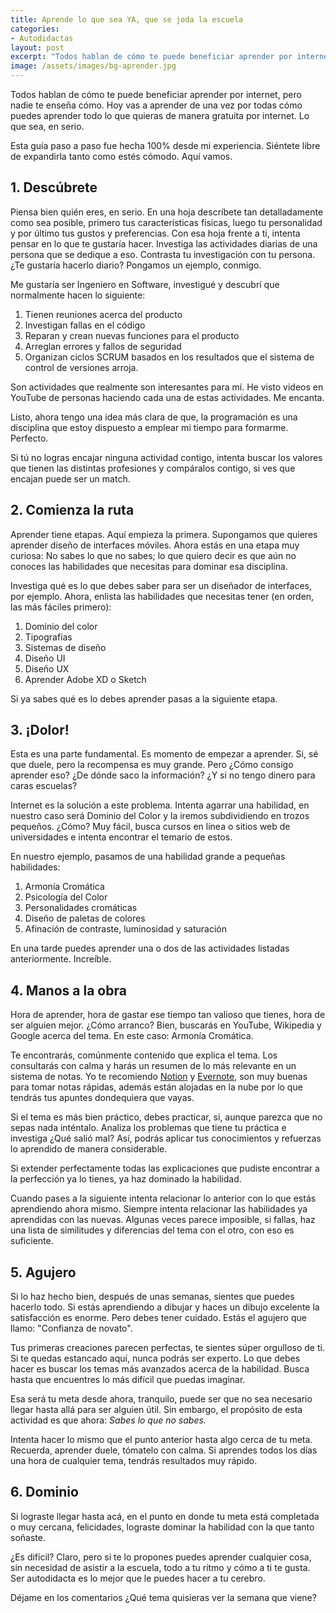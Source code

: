 ```yaml
---
title: Aprende lo que sea YA, que se joda la escuela
categories: 
- Autodidactas
layout: post
excerpt: "Todos hablan de cómo te puede beneficiar aprender por internet, pero nadie te enseña cómo. Hoy vas a aprender de una vez por todas cómo puedes aprender todo lo que quieras de manera gratuita por internet. Lo que sea, en serio."
image: /assets/images/bg-aprender.jpg
---
```


Todos hablan de cómo te puede beneficiar aprender por internet, pero nadie te enseña cómo. Hoy vas a aprender de una vez por todas cómo puedes aprender todo lo que quieras de manera gratuita por internet. Lo que sea, en serio.

Esta guía paso a paso fue hecha 100% desde mi experiencia. Siéntete libre de expandirla tanto como estés cómodo. Aquí vamos.

## 1. Descúbrete

Piensa bien quién eres, en serio. En una hoja descríbete tan detalladamente como sea posible, primero tus características físicas, luego tu personalidad y por último tus gustos y preferencias. Con esa hoja frente a ti, intenta pensar en lo que te gustaría hacer. Investiga las actividades diarias de una persona que se dedique a eso. Contrasta tu investigación con tu persona. ¿Te gustaría hacerlo diario? Pongamos un ejemplo, conmigo.

Me gustaría ser Ingeniero en Software, investigué y descubrí que normalmente hacen lo siguiente:

1. Tienen reuniones acerca del producto
2. Investigan fallas en el código
3. Reparan y crean nuevas funciones para el producto
4. Arreglan errores y fallos de seguridad
5. Organizan ciclos SCRUM basados en los resultados que el sistema de control de versiones arroja.

Son actividades que realmente son interesantes para mí. He visto videos en YouTube de personas haciendo cada una de estas actividades. Me encanta.

Listo, ahora tengo una idea más clara de que, la programación es una disciplina que estoy dispuesto a emplear mi tiempo para formarme. Perfecto.

Si tú no logras encajar ninguna actividad contigo, intenta buscar los valores que tienen las distintas profesiones y compáralos contigo, si ves que encajan puede ser un match.

## 2. Comienza la ruta

Aprender tiene etapas. Aquí empieza la primera. Supongamos que quieres aprender diseño de interfaces móviles. Ahora estás en una etapa muy curiosa: No sabes lo que no sabes; lo que quiero decir es que aún no conoces las habilidades que necesitas para dominar esa disciplina.

Investiga qué es lo que debes saber para ser un diseñador de interfaces, por ejemplo. Ahora, enlista las habilidades que necesitas tener (en orden, las más fáciles primero):

1. Dominio del color
2. Tipografías
3. Sistemas de diseño
4. Diseño UI
5. Diseño UX
6. Aprender Adobe XD o Sketch

Si ya sabes qué es lo debes aprender pasas a la siguiente etapa.

## 3. ¡Dolor!

Esta es una parte fundamental. Es momento de empezar a aprender. Si, sé que duele, pero la recompensa es muy grande. Pero ¿Cómo consigo aprender eso? ¿De dónde saco la información? ¿Y si no tengo dinero para caras escuelas?

Internet es la solución a este problema. Intenta agarrar una habilidad, en nuestro caso será Dominio del Color y la iremos subdividiendo en trozos pequeños. ¿Cómo? Muy fácil, busca cursos en línea o sitios web de universidades e intenta encontrar el temario de estos.

En nuestro ejemplo, pasamos de una habilidad grande a pequeñas habilidades:

1. Armonía Cromática
2. Psicología del Color
3. Personalidades cromáticas
4. Diseño de paletas de colores
5. Afinación de contraste, luminosidad y saturación

En una tarde puedes aprender una o dos de las actividades listadas anteriormente. Increíble.

## 4. Manos a la obra

Hora de aprender, hora de gastar ese tiempo tan valioso que tienes, hora de ser alguien mejor. ¿Cómo arranco? Bien, buscarás en YouTube, Wikipedia y Google acerca del tema. En este caso: Armonía Cromática. 

Te encontrarás, comúnmente contenido que explica el tema. Los consultarás con calma y harás un resumen de lo más relevante en un sistema de notas. Yo te recomiendo [Notion](http://notion.so) y [Evernote](https://evernote.com/intl/es/), son muy buenas para tomar notas rápidas, además están alojadas en la nube por lo que tendrás tus apuntes dondequiera que vayas.

Si el tema es más bien práctico, debes practicar, si, aunque parezca que no sepas nada inténtalo. Analiza los problemas que tiene tu práctica e investiga ¿Qué salió mal? Así, podrás aplicar tus conocimientos y refuerzas lo aprendido de manera considerable.

Si extender perfectamente todas las explicaciones que pudiste encontrar a la perfección ya lo tienes, ya haz dominado la habilidad.

Cuando pases a la siguiente intenta relacionar lo anterior con lo que estás aprendiendo ahora mismo. Siempre intenta relacionar las habilidades ya aprendidas con las nuevas. Algunas veces parece imposible, si fallas, haz una lista de similitudes y diferencias del tema con el otro, con eso es suficiente.

## 5. Agujero

Si lo haz hecho bien, después de unas semanas, sientes que puedes hacerlo todo. Si estás aprendiendo a dibujar y haces un dibujo excelente la satisfacción es enorme. Pero debes tener cuidado. Estás el agujero que llamo: "Confianza de novato".

Tus primeras creaciones parecen perfectas, te sientes súper orgulloso de ti. Si te quedas estancado aquí, nunca podrás ser experto. Lo que debes hacer es buscar los temas más avanzados acerca de la habilidad. Busca hasta que encuentres lo más difícil que puedas imaginar.

Esa será tu meta desde ahora, tranquilo, puede ser que no sea necesario llegar hasta allá para ser alguien útil. Sin embargo, el propósito de esta actividad es que ahora: *Sabes lo que no sabes.*

Intenta hacer lo mismo que el punto anterior hasta algo cerca de tu meta. Recuerda, aprender duele, tómatelo con calma. Si aprendes todos los días una hora de cualquier tema, tendrás resultados muy rápido.

## 6. Dominio

Si lograste llegar hasta acá, en el punto en donde tu meta está completada o muy cercana, felicidades, lograste dominar la habilidad con la que tanto soñaste.

¿Es difícil? Claro, pero si te lo propones puedes aprender cualquier cosa, sin necesidad de asistir a la escuela, todo a tu ritmo y cómo a ti te gusta. Ser autodidacta es lo mejor que le  puedes hacer a tu cerebro.

Déjame en los comentarios ¿Qué tema quisieras ver la  semana que viene?